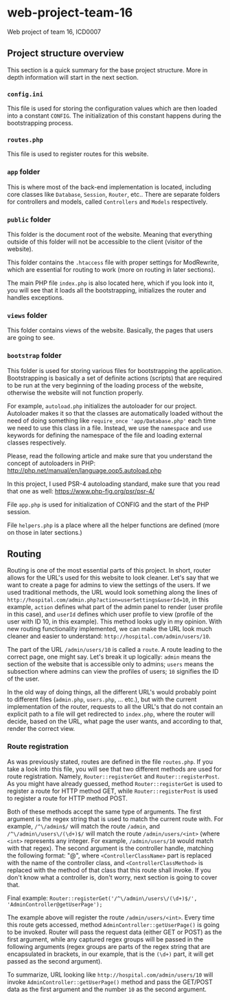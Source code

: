 # web-project-team-16
Web project of team 16, ICD0007

## Project structure overview

This section is a quick summary for the base project structure. More in depth information will start in the next section.

### `config.ini`

This file is used for storing the configuration values which are then loaded into a constant `CONFIG`. The initialization of this constant happens during the bootstrapping process.

### `routes.php`

This file is used to register routes for this website.

### `app` folder

This is where most of the back-end implementation is located, including core classes like `Database`, `Session`, `Router`, etc.. There are separate folders for controllers and models, called `Controllers` and `Models` respectively.

### `public` folder

This folder is the document root of the website. Meaning that everything outside of this folder will not be accessible to the client (visitor of the website).

This folder contains the `.htaccess` file with proper settings for ModRewrite, which are essential for routing to work (more on routing in later sections).

The main PHP file `index.php` is also located here, which if you look into it, you will see that it loads all the bootstrapping, initializes the router and handles exceptions.

### `views` folder

This folder contains views of the website. Basically, the pages that users are going to see.

### `bootstrap` folder

This folder is used for storing various files for bootstrapping the application. Bootstrapping is basically a set of definite actions (scripts) that are required to be run at the very beginning of the loading process of the website, otherwise the website will not function properly.

For example, `autoload.php` initializes the autoloader for our project. Autoloader makes it so that the classes are automatically loaded without the need of doing something like `require_once 'app/Database.php'` each time we need to use this class in a file. Instead, we use the `namespace` and `use` keywords for defining the namespace of the file and loading external classes respectively.

Please, read the following article and make sure that you understand the concept of autoloaders in PHP: http://php.net/manual/en/language.oop5.autoload.php

In this project, I used PSR-4 autoloading standard, make sure that you read that one as well: https://www.php-fig.org/psr/psr-4/

File `app.php` is used for initialization of CONFIG and the start of the PHP session.

File `helpers.php` is a place where all the helper functions are defined (more on those in later sections.)

## Routing

Routing is one of the most essential parts of this project. In short, router allows for the URL's used for this website to look cleaner. Let's say that we want to create a page for admins to view the settings of the users. If we used traditional methods, the URL would look something along the lines of `http://hospital.com/admin.php?action=userSettings&userId=10`, in this example, `action` defines what part of the admin panel to render (user profile in this case), and `userId` defines which user profile to view (profile of the user with ID 10, in this example). This method looks ugly in my opinion. With new routing functionality implemented, we can make the URL look much cleaner and easier to understand: `http://hospital.com/admin/users/10`.

The part of the URL `/admin/users/10` is called a `route`. A route leading to the correct page, one might say. Let's break it up logically: `admin` means the section of the website that is accessible only to admins; `users` means the subsection where admins can view the profiles of users; `10` signifies the ID of the user.

In the old way of doing things, all the different URL's would probably point to different files (`admin.php`, `users.php`, ... etc.), but with the current implementation of the router, requests to all the URL's that do not contain an explicit path to a file will get redirected to `index.php`, where the router will decide, based on the URL, what page the user wants, and according to that, render the correct view.

### Route registration

As was previously stated, routes are defined in the file `routes.php`. If you take a look into this file, you will see that two different methods are used for route registration. Namely, `Router::registerGet` and `Router::registerPost`. As you might have already guessed, method `Router::registerGet` is used to register a route for HTTP method GET, while `Router::registerPost` is used to register a route for HTTP method POST.

Both of these methods accept the same type of arguments. The first argument is the regex string that is used to match the current route with. For example, `/^\/admin$/` will match the route `/admin`, and `/^\/admin\/users\/(\d+)$/` will match the route `/admin/users/<int>` (where `<int>` represents any integer. For example, `/admin/users/10` would match with that regex). The second argument is the controller handle, matching the following format: "<ControllerClassName>@<ControllerClassMethod>", where `<ControllerClassName>` part is replaced with the name of the controller class, and `<ControllerClassMethod>` is replaced with the method of that class that this route shall invoke. If you don't know what a controller is, don't worry, next section is going to cover that. 

Final example: `Router::registerGet('/^\/admin\/users\/(\d+)$/', 'AdminController@getUserPage');`

The example above will register the route `/admin/users/<int>`. Every time this route gets accessed, method `AdminController::getUserPage()` is going to be invoked. Router will pass the request data (either GET or POST) as the first argument, while any captured regex groups will be passed in the following arguments (regex groups are parts of the regex string that are encapsulated in brackets, in our example, that is the `(\d+)` part, it will get passed as the second argument).

To summarize, URL looking like `http://hospital.com/admin/users/10` will invoke `AdminController::getUserPage()` method and pass the GET/POST data as the first argument and the number `10` as the second argument.

